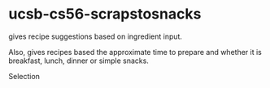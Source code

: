 # ucsb-cs56-scrapstosnacks

gives recipe suggestions based on ingredient input.

Also, gives recipes based the approximate time to prepare and whether it is breakfast, lunch, dinner or simple snacks.

Selection


